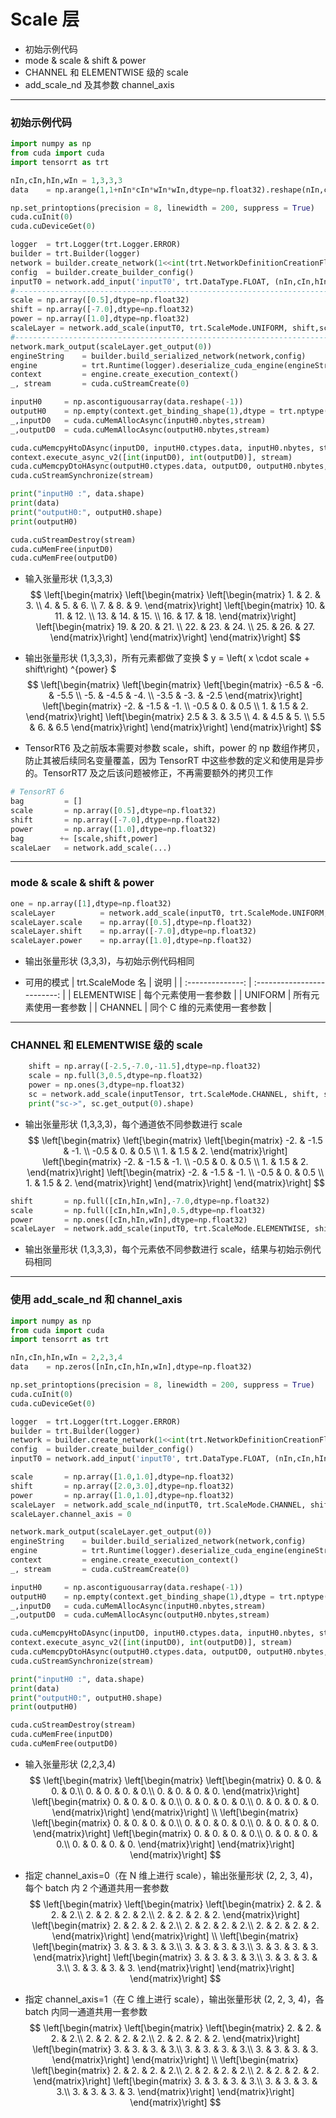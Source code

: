 # Scale 层
+ 初始示例代码
+ mode & scale & shift & power
+ CHANNEL 和 ELEMENTWISE 级的 scale
+ add_scale_nd 及其参数 channel_axis

---
### 初始示例代码
```python
import numpy as np
from cuda import cuda
import tensorrt as trt

nIn,cIn,hIn,wIn = 1,3,3,3                                                                           # 输入张量 NCHW
data    = np.arange(1,1+nIn*cIn*wIn*wIn,dtype=np.float32).reshape(nIn,cIn,hIn,wIn)                  # 输入数据

np.set_printoptions(precision = 8, linewidth = 200, suppress = True)
cuda.cuInit(0)
cuda.cuDeviceGet(0)

logger  = trt.Logger(trt.Logger.ERROR)
builder = trt.Builder(logger)
network = builder.create_network(1<<int(trt.NetworkDefinitionCreationFlag.EXPLICIT_BATCH))
config  = builder.create_builder_config()
inputT0 = network.add_input('inputT0', trt.DataType.FLOAT, (nIn,cIn,hIn,wIn))
#---------------------------------------------------------------------------------------------------# 替换部分
scale = np.array([0.5],dtype=np.float32)
shift = np.array([-7.0],dtype=np.float32)
power = np.array([1.0],dtype=np.float32)
scaleLayer = network.add_scale(inputT0, trt.ScaleMode.UNIFORM, shift,scale,power)
#---------------------------------------------------------------------------------------------------# 替换部分
network.mark_output(scaleLayer.get_output(0))
engineString    = builder.build_serialized_network(network,config)
engine          = trt.Runtime(logger).deserialize_cuda_engine(engineString)
context         = engine.create_execution_context()
_, stream       = cuda.cuStreamCreate(0)

inputH0     = np.ascontiguousarray(data.reshape(-1))
outputH0    = np.empty(context.get_binding_shape(1),dtype = trt.nptype(engine.get_binding_dtype(1)))
_,inputD0   = cuda.cuMemAllocAsync(inputH0.nbytes,stream)
_,outputD0  = cuda.cuMemAllocAsync(outputH0.nbytes,stream)

cuda.cuMemcpyHtoDAsync(inputD0, inputH0.ctypes.data, inputH0.nbytes, stream)
context.execute_async_v2([int(inputD0), int(outputD0)], stream)
cuda.cuMemcpyDtoHAsync(outputH0.ctypes.data, outputD0, outputH0.nbytes, stream)
cuda.cuStreamSynchronize(stream)

print("inputH0 :", data.shape)
print(data)
print("outputH0:", outputH0.shape)
print(outputH0)

cuda.cuStreamDestroy(stream)
cuda.cuMemFree(inputD0)
cuda.cuMemFree(outputD0)
```

+ 输入张量形状 (1,3,3,3)
$$
\left[\begin{matrix}
    \left[\begin{matrix}
        \left[\begin{matrix}
            1. & 2. & 3. \\
            4. & 5. & 6. \\
            7. & 8. & 9.
        \end{matrix}\right]
        \left[\begin{matrix}
            10. & 11. & 12. \\
            13. & 14. & 15. \\
            16. & 17. & 18.
        \end{matrix}\right]
        \left[\begin{matrix}
            19. & 20. & 21. \\
            22. & 23. & 24. \\
            25. & 26. & 27.
        \end{matrix}\right]
    \end{matrix}\right]
\end{matrix}\right]
$$

+ 输出张量形状 (1,3,3,3)，所有元素都做了变换 $ y = \left( x \cdot scale + shift\right) ^{power} $
$$
\left[\begin{matrix}
    \left[\begin{matrix}
        \left[\begin{matrix}
            -6.5 & -6.  & -5.5 \\
            -5.  & -4.5 & -4.  \\
            -3.5 & -3.  & -2.5
        \end{matrix}\right]
        \left[\begin{matrix}
            -2.  & -1.5 & -1.  \\
            -0.5 &  0.  &  0.5 \\
             1.  &  1.5 &  2.
        \end{matrix}\right]
        \left[\begin{matrix}
            2.5  & 3.  & 3.5 \\
            4.   & 4.5 & 5.  \\
            5.5  & 6.  & 6.5
        \end{matrix}\right]
    \end{matrix}\right]
\end{matrix}\right]
$$

+ TensorRT6 及之前版本需要对参数 scale，shift，power 的 np 数组作拷贝，防止其被后续同名变量覆盖，因为 TensorRT 中这些参数的定义和使用是异步的。TensorRT7 及之后该问题被修正，不再需要额外的拷贝工作
```python
# TensorRT 6
bag         = []
scale       = np.array([0.5],dtype=np.float32)
shift       = np.array([-7.0],dtype=np.float32)
power       = np.array([1.0],dtype=np.float32)
bag        += [scale,shift,power]
scaleLaer   = network.add_scale(...)
```

---
### mode & scale & shift & power
```python
one = np.array([1],dtype=np.float32)
scaleLayer          = network.add_scale(inputT0, trt.ScaleMode.UNIFORM, one, one, one)
scaleLayer.scale    = np.array([0.5],dtype=np.float32)                                                 # 乘法参数
scaleLayer.shift    = np.array([-7.0],dtype=np.float32)                                                # 加法参数
scaleLayer.power    = np.array([1.0],dtype=np.float32)                                                 # 指数参数
```

+ 输出张量形状 (3,3,3)，与初始示例代码相同

+ 可用的模式
| trt.ScaleMode 名 |            说明             |
| :--------------: | :-------------------------: |
|   ELEMENTWISE    |    每个元素使用一套参数     |
|     UNIFORM      |    所有元素使用一套参数     |
|     CHANNEL      | 同个 C 维的元素使用一套参数 |

---
### CHANNEL 和 ELEMENTWISE 级的 scale
```python
    shift = np.array([-2.5,-7.0,-11.5],dtype=np.float32)                                            # 参数元素数等于通道数
    scale = np.full(3,0.5,dtype=np.float32)
    power = np.ones(3,dtype=np.float32)
    sc = network.add_scale(inputTensor, trt.ScaleMode.CHANNEL, shift, scale, power)
    print("sc->", sc.get_output(0).shape)
```

+ 输出张量形状 (1,3,3,3)，每个通道依不同参数进行 scale
$$
\left[\begin{matrix}
    \left[\begin{matrix}
        \left[\begin{matrix}
            -2.  & -1.5 & -1.  \\
            -0.5 &  0.  &  0.5 \\
             1.  &  1.5 &  2.
        \end{matrix}\right]
        \left[\begin{matrix}
            -2.  & -1.5 & -1.  \\
            -0.5 &  0.  &  0.5 \\
             1.  &  1.5 &  2.
        \end{matrix}\right]
        \left[\begin{matrix}
            -2.  & -1.5 & -1.  \\
            -0.5 &  0.  &  0.5 \\
             1.  &  1.5 &  2.
        \end{matrix}\right]
    \end{matrix}\right]
\end{matrix}\right]
$$

```python
shift       = np.full([cIn,hIn,wIn],-7.0,dtype=np.float32)                                          # 参数元素数等于输入张量元素数
scale       = np.full([cIn,hIn,wIn],0.5,dtype=np.float32)
power       = np.ones([cIn,hIn,wIn],dtype=np.float32)
scaleLayer  = network.add_scale(inputT0, trt.ScaleMode.ELEMENTWISE, shift, scale, power)
```

+ 输出张量形状 (1,3,3,3)，每个元素依不同参数进行 scale，结果与初始示例代码相同

---
### 使用 add_scale_nd 和 channel_axis
```python
import numpy as np
from cuda import cuda
import tensorrt as trt

nIn,cIn,hIn,wIn = 2,2,3,4
data    = np.zeros([nIn,cIn,hIn,wIn],dtype=np.float32)

np.set_printoptions(precision = 8, linewidth = 200, suppress = True)
cuda.cuInit(0)
cuda.cuDeviceGet(0)

logger  = trt.Logger(trt.Logger.ERROR)
builder = trt.Builder(logger)
network = builder.create_network(1<<int(trt.NetworkDefinitionCreationFlag.EXPLICIT_BATCH))
config  = builder.create_builder_config()
inputT0 = network.add_input('inputT0', trt.DataType.FLOAT, (nIn,cIn,hIn,wIn))

scale       = np.array([1.0,1.0],dtype=np.float32)
shift       = np.array([2.0,3.0],dtype=np.float32)
power       = np.array([1.0,1.0],dtype=np.float32)
scaleLayer  = network.add_scale_nd(inputT0, trt.ScaleMode.CHANNEL, shift, scale, power, 0)
scaleLayer.channel_axis = 0                                                                         # 设置 scale 的轴号，0（N 轴）或 1（C 轴）

network.mark_output(scaleLayer.get_output(0))
engineString    = builder.build_serialized_network(network,config)
engine          = trt.Runtime(logger).deserialize_cuda_engine(engineString)
context         = engine.create_execution_context()
_, stream       = cuda.cuStreamCreate(0)

inputH0     = np.ascontiguousarray(data.reshape(-1))
outputH0    = np.empty(context.get_binding_shape(1),dtype = trt.nptype(engine.get_binding_dtype(1)))
_,inputD0   = cuda.cuMemAllocAsync(inputH0.nbytes,stream)
_,outputD0  = cuda.cuMemAllocAsync(outputH0.nbytes,stream)

cuda.cuMemcpyHtoDAsync(inputD0, inputH0.ctypes.data, inputH0.nbytes, stream)
context.execute_async_v2([int(inputD0), int(outputD0)], stream)
cuda.cuMemcpyDtoHAsync(outputH0.ctypes.data, outputD0, outputH0.nbytes, stream)
cuda.cuStreamSynchronize(stream)

print("inputH0 :", data.shape)
print(data)
print("outputH0:", outputH0.shape)
print(outputH0)

cuda.cuStreamDestroy(stream)
cuda.cuMemFree(inputD0)
cuda.cuMemFree(outputD0)
```

+ 输入张量形状 (2,2,3,4)
$$
\left[\begin{matrix}
    \left[\begin{matrix}
        \left[\begin{matrix}
             0. &  0. &  0. &  0.\\
             0. &  0. &  0. &  0.\\
             0. &  0. &  0. &  0.
        \end{matrix}\right]
        \left[\begin{matrix}
             0. &  0. &  0. &  0.\\
             0. &  0. &  0. &  0.\\
             0. &  0. &  0. &  0.
        \end{matrix}\right]
    \end{matrix}\right]
    \\
    \left[\begin{matrix}
        \left[\begin{matrix}
             0. &  0. &  0. &  0.\\
             0. &  0. &  0. &  0.\\
             0. &  0. &  0. &  0.
        \end{matrix}\right]
        \left[\begin{matrix}
             0. &  0. &  0. &  0.\\
             0. &  0. &  0. &  0.\\
             0. &  0. &  0. &  0.
        \end{matrix}\right]
    \end{matrix}\right]
\end{matrix}\right]
$$

+ 指定 channel_axis=0（在 N 维上进行 scale），输出张量形状 (2, 2, 3, 4)，每个 batch 内 2 个通道共用一套参数
$$
\left[\begin{matrix}
    \left[\begin{matrix}
        \left[\begin{matrix}
             2. &  2. &  2. &  2.\\
             2. &  2. &  2. &  2.\\
             2. &  2. &  2. &  2.
        \end{matrix}\right]
        \left[\begin{matrix}
             2. &  2. &  2. &  2.\\
             2. &  2. &  2. &  2.\\
             2. &  2. &  2. &  2.
        \end{matrix}\right]
    \end{matrix}\right]
    \\
    \left[\begin{matrix}
        \left[\begin{matrix}
             3. &  3. &  3. &  3.\\
             3. &  3. &  3. &  3.\\
             3. &  3. &  3. &  3.
        \end{matrix}\right]
        \left[\begin{matrix}
             3. &  3. &  3. &  3.\\
             3. &  3. &  3. &  3.\\
             3. &  3. &  3. &  3.
        \end{matrix}\right]
    \end{matrix}\right]
\end{matrix}\right]
$$

+ 指定 channel_axis=1（在 C 维上进行 scale），输出张量形状 (2, 2, 3, 4)，各 batch 内同一通道共用一套参数
$$
\left[\begin{matrix}
    \left[\begin{matrix}
        \left[\begin{matrix}
             2. &  2. &  2. &  2.\\
             2. &  2. &  2. &  2.\\
             2. &  2. &  2. &  2.
        \end{matrix}\right]
        \left[\begin{matrix}
             3. &  3. &  3. &  3.\\
             3. &  3. &  3. &  3.\\
             3. &  3. &  3. &  3.
        \end{matrix}\right]
    \end{matrix}\right]
    \\
    \left[\begin{matrix}
        \left[\begin{matrix}
             2. &  2. &  2. &  2.\\
             2. &  2. &  2. &  2.\\
             2. &  2. &  2. &  2.
        \end{matrix}\right]
        \left[\begin{matrix}
             3. &  3. &  3. &  3.\\
             3. &  3. &  3. &  3.\\
             3. &  3. &  3. &  3.
        \end{matrix}\right]
    \end{matrix}\right]
\end{matrix}\right]
$$

